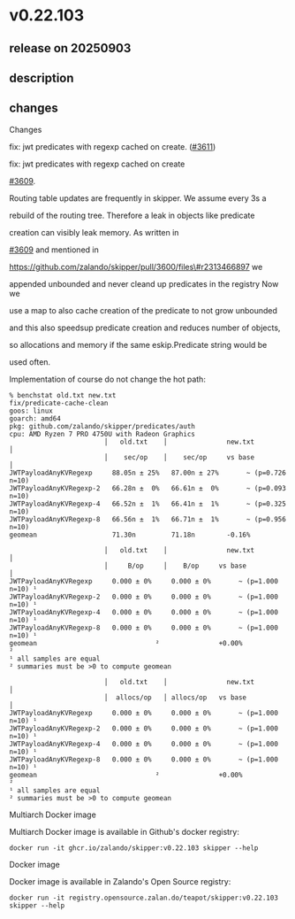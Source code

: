 # v0.22.103

## release on 20250903
## description
## changes
Changes

fix: jwt predicates with regexp cached on create. (<a class="issue-link js-issue-link" data-error-text="Failed to load title" data-id="3377554941" data-permission-text="Title is private" data-url="https://github.com/zalando/skipper/issues/3611" data-hovercard-type="pull_request" data-hovercard-url="/zalando/skipper/pull/3611/hovercard" href="https://github.com/zalando/skipper/pull/3611">#3611</a>)

fix: jwt predicates with regexp cached on create  

<a class="issue-link js-issue-link" data-error-text="Failed to load title" data-id="3372195923" data-permission-text="Title is private" data-url="https://github.com/zalando/skipper/issues/3609" data-hovercard-type="issue" data-hovercard-url="/zalando/skipper/issues/3609/hovercard" href="https://github.com/zalando/skipper/issues/3609">#3609</a>.

Routing table updates are frequently in skipper. We assume every 3s a  

rebuild of the routing tree. Therefore a leak in objects like predicate  

creation can visibly leak memory. As written in  

<a class="issue-link js-issue-link" data-error-text="Failed to load title" data-id="3372195923" data-permission-text="Title is private" data-url="https://github.com/zalando/skipper/issues/3609" data-hovercard-type="issue" data-hovercard-url="/zalando/skipper/issues/3609/hovercard" href="https://github.com/zalando/skipper/issues/3609">#3609</a> and mentioned in  

<a href="https://github.com/zalando/skipper/pull/3600/files%5C#r2313466897">https://github.com/zalando/skipper/pull/3600/files\#r2313466897</a> we  

appended unbounded and never cleand up predicates in the registry Now we  

use a map to also cache creation of the predicate to not grow unbounded  

and this also speedsup predicate creation and reduces number of objects,  

so allocations and memory if the same eskip.Predicate string would be  

used often.

Implementation of course do not change the hot path:

    % benchstat old.txt new.txt                                                                                                                                  fix/predicate-cache-clean
    goos: linux
    goarch: amd64
    pkg: github.com/zalando/skipper/predicates/auth
    cpu: AMD Ryzen 7 PRO 4750U with Radeon Graphics
                            │   old.txt    │               new.txt               │
                            │    sec/op    │    sec/op     vs base               │
    JWTPayloadAnyKVRegexp     88.05n ± 25%   87.00n ± 27%       ~ (p=0.726 n=10)
    JWTPayloadAnyKVRegexp-2   66.28n ±  0%   66.61n ±  0%       ~ (p=0.093 n=10)
    JWTPayloadAnyKVRegexp-4   66.52n ±  1%   66.41n ±  1%       ~ (p=0.325 n=10)
    JWTPayloadAnyKVRegexp-8   66.56n ±  1%   66.71n ±  1%       ~ (p=0.956 n=10)
    geomean                   71.30n         71.18n        -0.16%

                            │   old.txt    │               new.txt               │
                            │     B/op     │    B/op     vs base                 │
    JWTPayloadAnyKVRegexp     0.000 ± 0%     0.000 ± 0%       ~ (p=1.000 n=10) ¹
    JWTPayloadAnyKVRegexp-2   0.000 ± 0%     0.000 ± 0%       ~ (p=1.000 n=10) ¹
    JWTPayloadAnyKVRegexp-4   0.000 ± 0%     0.000 ± 0%       ~ (p=1.000 n=10) ¹
    JWTPayloadAnyKVRegexp-8   0.000 ± 0%     0.000 ± 0%       ~ (p=1.000 n=10) ¹
    geomean                              ²               +0.00%                ²
    ¹ all samples are equal
    ² summaries must be >0 to compute geomean

                            │   old.txt    │               new.txt               │
                            │  allocs/op   │ allocs/op   vs base                 │
    JWTPayloadAnyKVRegexp     0.000 ± 0%     0.000 ± 0%       ~ (p=1.000 n=10) ¹
    JWTPayloadAnyKVRegexp-2   0.000 ± 0%     0.000 ± 0%       ~ (p=1.000 n=10) ¹
    JWTPayloadAnyKVRegexp-4   0.000 ± 0%     0.000 ± 0%       ~ (p=1.000 n=10) ¹
    JWTPayloadAnyKVRegexp-8   0.000 ± 0%     0.000 ± 0%       ~ (p=1.000 n=10) ¹
    geomean                              ²               +0.00%                ²
    ¹ all samples are equal
    ² summaries must be >0 to compute geomean

Multiarch Docker image

Multiarch Docker image is available in Github's docker registry:

    docker run -it ghcr.io/zalando/skipper:v0.22.103 skipper --help

Docker image

Docker image is available in Zalando's Open Source registry:

    docker run -it registry.opensource.zalan.do/teapot/skipper:v0.22.103 skipper --help


